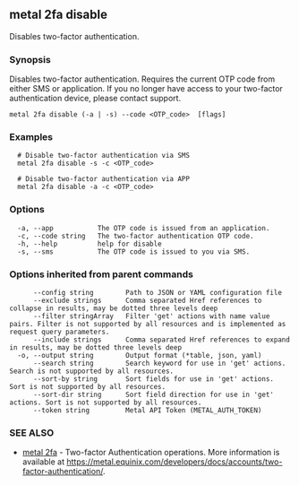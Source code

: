 ## metal 2fa disable

Disables two-factor authentication.

### Synopsis

 Disables two-factor authentication. Requires the current OTP code from either SMS or application. If you no longer have access to your two-factor authentication device, please contact support.

```
metal 2fa disable (-a | -s) --code <OTP_code>  [flags]
```

### Examples

```
  # Disable two-factor authentication via SMS
  metal 2fa disable -s -c <OTP_code>

  # Disable two-factor authentication via APP
  metal 2fa disable -a -c <OTP_code>
```

### Options

```
  -a, --app           The OTP code is issued from an application.
  -c, --code string   The two-factor authentication OTP code.
  -h, --help          help for disable
  -s, --sms           The OTP code is issued to you via SMS.
```

### Options inherited from parent commands

```
      --config string        Path to JSON or YAML configuration file
      --exclude strings      Comma separated Href references to collapse in results, may be dotted three levels deep
      --filter stringArray   Filter 'get' actions with name value pairs. Filter is not supported by all resources and is implemented as request query parameters.
      --include strings      Comma separated Href references to expand in results, may be dotted three levels deep
  -o, --output string        Output format (*table, json, yaml)
      --search string        Search keyword for use in 'get' actions. Search is not supported by all resources.
      --sort-by string       Sort fields for use in 'get' actions. Sort is not supported by all resources.
      --sort-dir string      Sort field direction for use in 'get' actions. Sort is not supported by all resources.
      --token string         Metal API Token (METAL_AUTH_TOKEN)
```

### SEE ALSO

* [metal 2fa](metal_2fa.md)	 - Two-factor Authentication operations. More information is available at https://metal.equinix.com/developers/docs/accounts/two-factor-authentication/.

